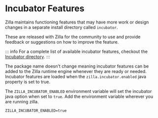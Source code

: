 # Incubator Features

Zilla maintains functioning features that may have more work or design changes in a separate install directory called `incubator`.

These are released with Zilla for the community to use and provide feedback or suggestions on how to improve the feature.

::: info
For a complete list of available incubator features, checkout the [Incubator directory](https://github.com/aklivity/zilla/tree/develop/incubator).
:::

The package name doesn't change meaning incubator features can be added to the Zilla runtime engine whenever they are ready or needed. Incubator features are loaded when the `zilla.incubator.enabled` java property is set to true.

The `ZILLA_INCUBATOR_ENABLED` environment variable will set the incubator java option when set to `true`. Add the environment variable wherever you are running zilla.

```text
ZILLA_INCUBATOR_ENABLED=true
```
